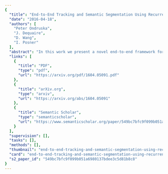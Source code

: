 ```yaml
---
{
  "title": "End-to-End Tracking and Semantic Segmentation Using Recurrent Neural Networks",
  "date": "2016-04-18",
  "authors": [
    "Peter Ondruska",
    "J. Dequaire",
    "D. Wang",
    "I. Posner"
  ],
  "abstract": "In this work we present a novel end-to-end framework for tracking and classifying a robot's surroundings in complex, dynamic and only partially observable real-world environments. The approach deploys a recurrent neural network to filter an input stream of raw laser measurements in order to directly infer object locations, along with their identity in both visible and occluded areas. To achieve this we first train the network using unsupervised Deep Tracking, a recently proposed theoretical framework for end-to-end space occupancy prediction. We show that by learning to track on a large amount of unsupervised data, the network creates a rich internal representation of its environment which we in turn exploit through the principle of inductive transfer of knowledge to perform the task of it's semantic classification. As a result, we show that only a small amount of labelled data suffices to steer the network towards mastering this additional task. Furthermore we propose a novel recurrent neural network architecture specifically tailored to tracking and semantic classification in real-world robotics applications. We demonstrate the tracking and classification performance of the method on real-world data collected at a busy road junction. Our evaluation shows that the proposed end-to-end framework compares favourably to a state-of-the-art, model-free tracking solution and that it outperforms a conventional one-shot training scheme for semantic classification.",
  "links": [
    {
      "title": "PDF",
      "type": "pdf",
      "url": "https://arxiv.org/pdf/1604.05091.pdf"
    },
    {
      "title": "arXiv.org",
      "type": "arxiv",
      "url": "https://arxiv.org/abs/1604.05091"
    },
    {
      "title": "Semantic Scholar",
      "type": "semanticscholar",
      "url": "https://www.semanticscholar.org/paper/549bc7bfc9f099b051a6980137bdee3c5d81b8c8"
    }
  ],
  "supervision": [],
  "tasks": [],
  "methods": [],
  "thumbnail": "end-to-end-tracking-and-semantic-segmentation-using-recurrent-neural-networks-thumb.jpg",
  "card": "end-to-end-tracking-and-semantic-segmentation-using-recurrent-neural-networks-card.jpg",
  "s2_paper_id": "549bc7bfc9f099b051a6980137bdee3c5d81b8c8"
}
---
```


